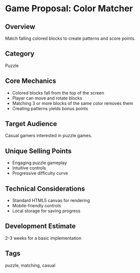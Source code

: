 # Game Proposal: Color Matcher

## Overview
Match falling colored blocks to create patterns and score points.

## Category
Puzzle

## Core Mechanics
- Colored blocks fall from the top of the screen
- Player can move and rotate blocks
- Matching 3 or more blocks of the same color removes them
- Creating patterns yields bonus points

## Target Audience
Casual gamers interested in puzzle games.

## Unique Selling Points
- Engaging puzzle gameplay
- Intuitive controls
- Progressive difficulty curve

## Technical Considerations
- Standard HTML5 canvas for rendering
- Mobile-friendly controls
- Local storage for saving progress

## Development Estimate
2-3 weeks for a basic implementation

## Tags
puzzle, matching, casual
